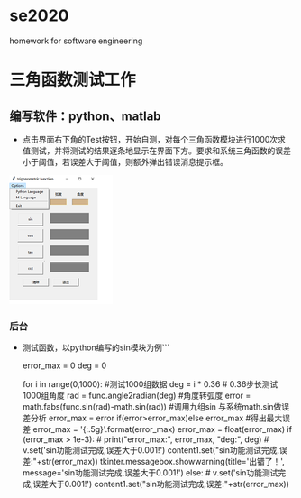 # se2020
homework for software engineering

三角函数测试工作
=
编写软件：python、matlab
--
* 点击界面右下角的Test按钮，开始自测，对每个三角函数模块进行1000次求值测试，并将测试的结果逐条地显示在界面下方。要求和系统三角函数的误差小于阈值，若误差大于阈值，则额外弹出错误消息提示框。

![](https://github.com/PufeiLi/se2020/raw/master/界面.png)

### 后台
* 测试函数，以python编写的sin模块为例```

    error_max = 0
    deg = 0

    for i in range(0,1000): #测试1000组数据
        deg =  i * 0.36  # 0.36步长测试1000组角度
        rad = func.angle2radian(deg) #角度转弧度
        error = math.fabs(func.sin(rad)-math.sin(rad)) #调用九组sin 与系统math.sin做误差分析
        error_max = error if(error>error_max)else error_max #得出最大误差
    error_max = '{:.5g}'.format(error_max)
    error_max = float(error_max)
    if (error_max > 1e-3):
        # print("error_max:", error_max, "deg:", deg)
        # v.set('sin功能测试完成,误差大于0.001!')
        content1.set("sin功能测试完成,误差:"+str(error_max))
        tkinter.messagebox.showwarning(title='出错了！', message='sin功能测试完成,误差大于0.001!')
    else:
        # v.set('sin功能测试完成,误差大于0.001!')
        content1.set("sin功能测试完成,误差:"+str(error_max))
    ```

         
